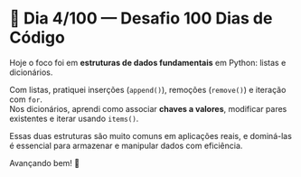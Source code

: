 # 📅 Dia 4/100 — Desafio 100 Dias de Código

Hoje o foco foi em **estruturas de dados fundamentais** em Python: listas e dicionários.

Com listas, pratiquei inserções (`append()`), remoções (`remove()`) e iteração com `for`.  
Nos dicionários, aprendi como associar **chaves a valores**, modificar pares existentes e iterar usando `items()`.

Essas duas estruturas são muito comuns em aplicações reais, e dominá-las é essencial para armazenar e manipular dados com eficiência.

Avançando bem! 🚀
